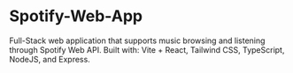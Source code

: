 # Spotify-Web-App
Full-Stack web application that supports music browsing and listening through Spotify Web API. Built with: Vite + React, Tailwind CSS, TypeScript, NodeJS, and Express.
